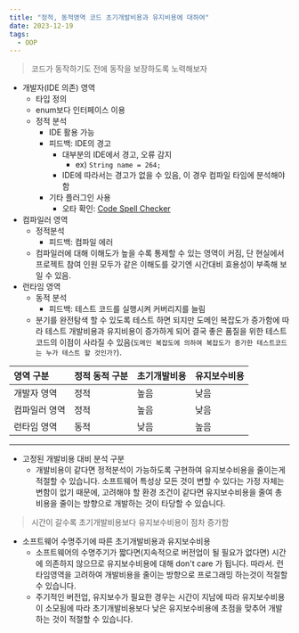 ```yaml
---
title: "정적, 동적영역 코드 초기개발비용과 유지비용에 대하여"
date: 2023-12-19
tags: 
  - OOP
---
```


> 코드가 동작하기도 전에 동작을 보장하도록 노력해보자

- 개발자(IDE 의존) 영역
    - 타입 정의
    - enum보다 인터페이스 이용
    - 정적 분석
        - IDE 활용 가능
        - 피드백: IDE의 경고
            - 대부분의 IDE에서 경고, 오류 감지 
                - ex) `String name = 264;`
            - IDE에 따라서는 경고가 없을 수 있음, 이 경우 컴파일 타임에 분석해야 함
        - 기타 플러그인 사용
            - 오타 확인: [Code Spell Checker](https://marketplace.visualstudio.com/items?itemName=streetsidesoftware.code-spell-checker)
- 컴파일러 영역
    - 정적분석
        - 피드백: 컴파일 에러
    - 컴파일러에 대해 이해도가 높을 수록 통제할 수 있는 영역이 커짐, 단 현실에서 프로젝트 참여 인원 모두가 같은 이해도를 갖기엔 시간대비 효용성이 부족해 보일 수 있음.
- 런타임 영역
    - 동적 분석
        - 피드백: 테스트 코드를 실행시켜 커버리지를 늘림
    - 분기를 완전탐색 할 수 있도록 테스트 하면 되지만 도메인 복잡도가 증가함에 따라 테스트 개발비용과 유지비용이 증가하게 되어 결국 좋은 품질을 위한 테스트코드의 이점이 사라질 수 있음(`도메인 복잡도에 의하여 복잡도가 증가한 테스트코드는 누가 테스트 할 것인가?`).

|영역 구분|정적 동적 구분|초기개발비용|유지보수비용|
|:---|:---|:---|:---|
|개발자 영역|정적 |높음|낮음|
|컴파일러 영역|정적|높음|낮음|
|런타임 영역|동적|낮음|높음|

---

- 고정된 개발비용 대비 분석 구분
    - 개발비용이 같다면 정적분석이 가능하도록 구현하여 유지보수비용을 줄이는게 적절할 수 있습니다. 소프트웨어 특성상 모든 것이 변할 수 있다는 가정 자체는 변함이 없기 때문에, 고려해야 할 환경 조건이 같다면 유지보수비용을 줄여 총 비용을 줄이는 방향으로 개발하는 것이 타당할 수 있습니다.

> 시간이 갈수록 초기개발비용보다 유지보수비용이 점차 증가함

- 소프트웨어 수명주기에 따른 초기개발비용과 유지보수비용
    - 소프트웨어의 수명주기가 짧다면(지속적으로 버전업이 될 필요가 없다면) 시간에 의존하지 않으므로 유지보수비용에 대해 don't care 가 됩니다. 따라서. 런타임영역을 고려하여 개발비용을 줄이는 방향으로 프로그래밍 하는것이 적절할 수 있습니다.
    - 주기적인 버전업, 유지보수가 필요한 경우는 시간이 지남에 따라 유지보수비용이 소모됨에 따라 초기개발비용보다 낮은 유지보수비용에 초점을 맞추어 개발하는 것이 적절할 수 있습니다.
